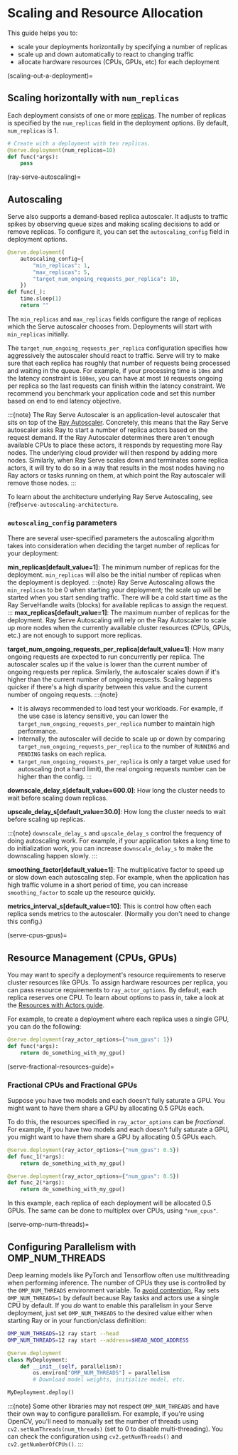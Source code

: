 # Scaling and Resource Allocation

This guide helps you to:

- scale your deployments horizontally by specifying a number of replicas
- scale up and down automatically to react to changing traffic
- allocate hardware resources (CPUs, GPUs, etc) for each deployment

(scaling-out-a-deployment)=

## Scaling horizontally with `num_replicas`

Each deployment consists of one or more [replicas](serve-architecture#high-level-view).
The number of replicas is specified by the `num_replicas` field in the deployment options.
By default, `num_replicas` is 1.

```python
# Create with a deployment with ten replicas.
@serve.deployment(num_replicas=10)
def func(*args):
    pass
```

(ray-serve-autoscaling)=

## Autoscaling

Serve also supports a demand-based replica autoscaler. It adjusts to traffic spikes by observing queue sizes and making scaling decisions to add or remove replicas.
To configure it, you can set the `autoscaling_config` field in deployment options.

```python
@serve.deployment(
    autoscaling_config={
        "min_replicas": 1,
        "max_replicas": 5,
        "target_num_ongoing_requests_per_replica": 10,
    })
def func(_):
    time.sleep(1)
    return ""
```

The `min_replicas` and `max_replicas` fields configure the range of replicas which the
Serve autoscaler chooses from.  Deployments will start with `min_replicas` initially.

The `target_num_ongoing_requests_per_replica` configuration specifies how aggressively the
autoscaler should react to traffic. Serve will try to make sure that each replica has roughly that number
of requests being processed and waiting in the queue. For example, if your processing time is `10ms`
and the latency constraint is `100ms`, you can have at most `10` requests ongoing per replica so
the last requests can finish within the latency constraint. We recommend you benchmark your application
code and set this number based on end to end latency objective.

:::{note}
The Ray Serve Autoscaler is an application-level autoscaler that sits on top of the [Ray Autoscaler](cluster-index).
Concretely, this means that the Ray Serve autoscaler asks Ray to start a number of replica actors based on the request demand.
If the Ray Autoscaler determines there aren't enough available CPUs to place these actors, it responds by requesting more Ray nodes.
The underlying cloud provider will then respond by adding more nodes.
Similarly, when Ray Serve scales down and terminates some replica actors, it will try to do so in a way that results in the most nodes having no Ray actors or tasks running on them, at which point the Ray autoscaler will remove those nodes.
:::

To learn about the architecture underlying Ray Serve Autoscaling, see {ref}`serve-autoscaling-architecture`.

### `autoscaling_config` parameters

There are several user-specified parameters the autoscaling algorithm takes into consideration when deciding the target number of replicas for your deployment:

**min_replicas[default_value=1]**: The minimum number of replicas for the deployment. ``min_replicas`` will also be the initial number of replicas when the deployment is deployed.
:::{note}
Ray Serve Autoscaling allows the `min_replicas` to be 0 when starting your deployment; the scale up will be started when you start sending traffic. There will be a cold start time as the Ray ServeHandle waits (blocks) for available replicas to assign the request.
:::
**max_replicas[default_value=1]**: The maximum number of replicas for the deployment. Ray Serve Autoscaling will rely on the Ray Autoscaler to scale up more nodes when the currently available cluster resources (CPUs, GPUs, etc.) are not enough to support more replicas.

**target_num_ongoing_requests_per_replica[default_value=1]**: How many ongoing requests are expected to run concurrently per replica. The autoscaler scales up if the value is lower than the current number of ongoing requests per replica. Similarly, the autoscaler scales down if it's higher than the current number of ongoing requests. Scaling happens quicker if there's a high disparity between this value and the current number of ongoing requests.
:::{note}
- It is always recommended to load test your workloads. For example, if the use case is latency sensitive, you can lower the `target_num_ongoing_requests_per_replica` number to maintain high performance.
- Internally, the autoscaler will decide to scale up or down by comparing `target_num_ongoing_requests_per_replica` to the number of `RUNNING` and `PENDING` tasks on each replica.
- `target_num_ongoing_requests_per_replica` is only a target value used for autoscaling (not a hard limit), the real ongoing requests number can be higher than the config.
:::

**downscale_delay_s[default_value=600.0]**: How long the cluster needs to wait before scaling down replicas.

**upscale_delay_s[default_value=30.0]**: How long the cluster needs to wait before scaling up replicas.

:::{note}
`downscale_delay_s` and `upscale_delay_s` control the frequency of doing autoscaling work. For example, if your application takes a long time to do initialization work, you can increase `downscale_delay_s` to make the downscaling happen slowly.
:::

**smoothing_factor[default_value=1]**: The multiplicative factor to speed up or slow down each autoscaling step. For example, when the application has high traffic volume in a short period of time, you can increase `smoothing_factor` to scale up the resource quickly.

**metrics_interval_s[default_value=10]**: This is control how often each replica sends metrics to the autoscaler. (Normally you don't need to change this config.)

(serve-cpus-gpus)=

## Resource Management (CPUs, GPUs)

You may want to specify a deployment's resource requirements to reserve cluster resources like GPUs.  To assign hardware resources per replica, you can pass resource requirements to
`ray_actor_options`.
By default, each replica reserves one CPU.
To learn about options to pass in, take a look at the [Resources with Actors guide](actor-resource-guide).

For example, to create a deployment where each replica uses a single GPU, you can do the
following:

```python
@serve.deployment(ray_actor_options={"num_gpus": 1})
def func(*args):
    return do_something_with_my_gpu()
```

(serve-fractional-resources-guide)=

### Fractional CPUs and Fractional GPUs

Suppose you have two models and each doesn't fully saturate a GPU.  You might want to have them share a GPU by allocating 0.5 GPUs each.

To do this, the resources specified in `ray_actor_options` can be *fractional*.
For example, if you have two models and each doesn't fully saturate a GPU, you might want to have them share a GPU by allocating 0.5 GPUs each.

```python
@serve.deployment(ray_actor_options={"num_gpus": 0.5})
def func_1(*args):
    return do_something_with_my_gpu()

@serve.deployment(ray_actor_options={"num_gpus": 0.5})
def func_2(*args):
    return do_something_with_my_gpu()
```

In this example, each replica of each deployment will be allocated 0.5 GPUs.  The same can be done to multiplex over CPUs, using `"num_cpus"`.

(serve-omp-num-threads)=

## Configuring Parallelism with OMP_NUM_THREADS

Deep learning models like PyTorch and Tensorflow often use multithreading when performing inference.
The number of CPUs they use is controlled by the `OMP_NUM_THREADS` environment variable.
To [avoid contention](omp-num-thread-note), Ray sets `OMP_NUM_THREADS=1` by default because Ray tasks and actors use a single CPU by default.
If you *do* want to enable this parallelism in your Serve deployment, just set `OMP_NUM_THREADS` to the desired value either when starting Ray or in your function/class definition:

```bash
OMP_NUM_THREADS=12 ray start --head
OMP_NUM_THREADS=12 ray start --address=$HEAD_NODE_ADDRESS
```

```python
@serve.deployment
class MyDeployment:
    def __init__(self, parallelism):
        os.environ["OMP_NUM_THREADS"] = parallelism
        # Download model weights, initialize model, etc.

MyDeployment.deploy()
```

:::{note}
Some other libraries may not respect `OMP_NUM_THREADS` and have their own way to configure parallelism.
For example, if you're using OpenCV, you'll need to manually set the number of threads using `cv2.setNumThreads(num_threads)` (set to 0 to disable multi-threading).
You can check the configuration using `cv2.getNumThreads()` and `cv2.getNumberOfCPUs()`.
:::
